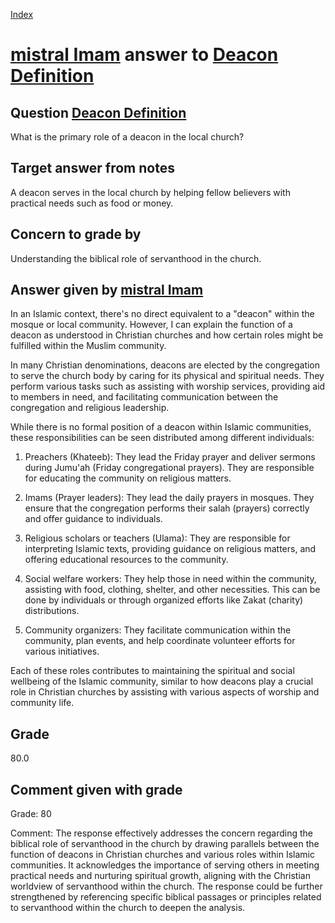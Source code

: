 
[Index](../../index.md)
# [mistral Imam](../../answering_models/mistral_Imam.md) answer to [Deacon Definition](../../questions/Deacon_Definition.md)

## Question [Deacon Definition](../../questions/Deacon_Definition.md)
What is the primary role of a deacon in the local church?

## Target answer from notes
A deacon serves in the local church by helping fellow believers with practical needs such as food or money.

## Concern to grade by
Understanding the biblical role of servanthood in the church.

## Answer given by [mistral Imam](../../answering_models/mistral_Imam.md)
 In an Islamic context, there's no direct equivalent to a "deacon" within the mosque or local community. However, I can explain the function of a deacon as understood in Christian churches and how certain roles might be fulfilled within the Muslim community.

In many Christian denominations, deacons are elected by the congregation to serve the church body by caring for its physical and spiritual needs. They perform various tasks such as assisting with worship services, providing aid to members in need, and facilitating communication between the congregation and religious leadership.

While there is no formal position of a deacon within Islamic communities, these responsibilities can be seen distributed among different individuals:

1. Preachers (Khateeb): They lead the Friday prayer and deliver sermons during Jumu'ah (Friday congregational prayers). They are responsible for educating the community on religious matters.

2. Imams (Prayer leaders): They lead the daily prayers in mosques. They ensure that the congregation performs their salah (prayers) correctly and offer guidance to individuals.

3. Religious scholars or teachers (Ulama): They are responsible for interpreting Islamic texts, providing guidance on religious matters, and offering educational resources to the community.

4. Social welfare workers: They help those in need within the community, assisting with food, clothing, shelter, and other necessities. This can be done by individuals or through organized efforts like Zakat (charity) distributions.

5. Community organizers: They facilitate communication within the community, plan events, and help coordinate volunteer efforts for various initiatives.

Each of these roles contributes to maintaining the spiritual and social wellbeing of the Islamic community, similar to how deacons play a crucial role in Christian churches by assisting with various aspects of worship and community life.

## Grade
80.0

## Comment given with grade
Grade: 80

Comment: The response effectively addresses the concern regarding the biblical role of servanthood in the church by drawing parallels between the function of deacons in Christian churches and various roles within Islamic communities. It acknowledges the importance of serving others in meeting practical needs and nurturing spiritual growth, aligning with the Christian worldview of servanthood within the church. The response could be further strengthened by referencing specific biblical passages or principles related to servanthood within the church to deepen the analysis.
